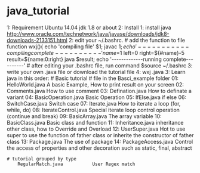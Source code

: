 # java_tutorial
1: Requirement
    Ubuntu 14.04
    jdk 1.8 or about
2: Install 
    1: install java
        http://www.oracle.com/technetwork/java/javase/downloads/jdk8-downloads-2133151.html
    2: edit your ~/.bashrc.
        # add the function to file
        function wxj(){
            echo 'compiling file' $1;
            javac $1;
            echo '-----------compiling complete----------'
            name=$1
            left=0
            right=${#name}-5
            result=${name:0:right}
            java $result;
            echo '-------------running complete----------'
        # after editing your .bashrc file, run command
        $source ~/.bashrc
    3: write your own <filename>.java file or download the tutorial file
    4: wxj <filename>.java
3: Learn java in this order:
    # Basic tutorial    # file in the Basci_example folder
        01: HelloWorld.java         A basic Example, How to print result on your screen
        02: Comments.java           How to use comment
        03: Defination.java         How to definate a variant
        04: BasicOperation.java     Basic Operation
        05: IfElse.java             if else 
        06: SwitchCase.java         Switch case
        07: Iterate.java            How to iterate a loop (for, while, do)
        08: IterateControl.java     Special iterate loop control operation (continue and break)
        09: BasicArray.java              The array variable
        10: BasicClass.java         Basic class and function 
        11: Inheritance.java        inheritance other class, how to Override and Overload
        12: UserSuper.java          Hot to use super to use the function of father class or inherite the constructor of father class
        13: Package.java            The use of package
        14: PackageAccess.java      Control the access of properties and other decoration such as static, final, abstract

    # tutorial grouped by type
        RegularMatch.java           User Regex match
